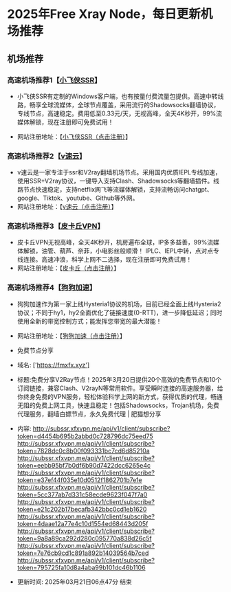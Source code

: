 # 2025年Free Xray Node，每日更新机场推荐
## 机场推荐


### 高速机场推荐1【<a href="https://www.xfxssr.me/" target="_blank">小飞侠SSR</a>】

- 小飞侠SSR有定制的Windows客户端，也有按量付费流量包提供。高速中转线路，畅享全球流媒体，全球节点覆盖，采用流行的Shadowsocks翻墙协议，专线节点，高速稳定。费用低至0.33元/天，无视高峰，全天4K秒开，99%流媒体解锁，现在注册即可免费试用！

- 网站注册地址：【<a href="https://www.xfxssr.me/" target="_blank">小飞侠SSR（点击注册）</a>】

### 高速机场推荐2【<a href="https://www.vfast.life/" target="_blank">v速云</a>】

- v速云是一家专注于ssr和V2ray翻墙机场节点。采用国内优质IEPL专线加速，使用SSR+V2ray协议，一键导入支持Clash、Shadowsocks等翻墙插件。线路节点快速稳定，支持netflix网飞等流媒体解锁，支持流畅访问chatgpt、google、Tiktok、youtube、Github等外网。
- 网站注册地址：【<a href="https://www.vfast.life/" target="_blank">v速云（点击注册）</a>】

### 高速机场推荐3【<a href="https://pkqjiasu.com/" target="_blank">皮卡丘VPN</a>】

- 皮卡丘VPN无视高峰，全天4K秒开，机房遍布全球，IP多多益善，99%流媒体解锁，油管、葫芦、奈菲，小电影丝般顺滑！ IPLC、IEPL中转，点对点专线连接。高速冲浪，科学上网不二选择，现在注册即可免费试用！
- 网站注册地址：【<a href="https://pkqjiasu.com/" target="_blank">皮卡丘（点击注册）</a>】

### 高速机场推荐4【<a href="https://login.dg5.biz/#/register" target="_blank">狗狗加速</a>】

- 狗狗加速作为第一家上线Hysteria1协议的机场，目前已经全面上线Hysteria2协议；不同于hy1，hy2全面优化了链接速度(0-RTT)，进一步降低延迟；同时使用全新的带宽控制方式；能发挥您带宽的最大潜能！
- 网站注册地址：【<a href="https://login.dg5.biz/#/register" target="_blank">狗狗加速（点击注册）</a>】



- 免费节点分享 
- 域名: ['https://fmxfx.xyz'] 
- 标题:免费分享V2Ray节点！2025年3月20日提供20个高效的免费节点和10个订阅链接，兼容Clash、V2rayN等常用软件。享受瞬时连接的高速服务器，给你终身免费的VPN服务，轻松体验科学上网的新方式，获得优质的代理，畅通无阻的免费上网工具，快速且稳定！包括Shadowsocks，Trojan机场，免费代理服务，翻墙白嫖节点，永久免费代理  |  肥猫想分享 
- 内容: 
http://subssr.xfxvpn.me/api/v1/client/subscribe?token=d4454b695b2abbd0c728796dc75eed75
http://subssr.xfxvpn.me/api/v1/client/subscribe?token=7828dc0c8b00f093331bc7cd6d85210a
http://subssr.xfxvpn.me/api/v1/client/subscribe?token=eebb95bf7b0df6b90d7422dcc6265e4c
http://subssr.xfxvpn.me/api/v1/client/subscribe?token=e37ef44f035e10d0512f1862701b7e1e
http://subssr.xfxvpn.me/api/v1/client/subscribe?token=5cc377ab7d331c58ecde9623f047f7a0
http://subssr.xfxvpn.me/api/v1/client/subscribe?token=e21c202b17becafb342bbc0cd1eb1620
http://subssr.xfxvpn.me/api/v1/client/subscribe?token=4daae12a77e4c10d1554ed68443d205f
http://subssr.xfxvpn.me/api/v1/client/subscribe?token=9a8a89ca292d280c095770a838d26c5f
http://subssr.xfxvpn.me/api/v1/client/subscribe?token=7e76cb9cd1c891a892b14039564b7ced
http://subssr.xfxvpn.me/api/v1/client/subscribe?token=795725fa10d8a4aba99b101dc46b1106 
- 更新时间: 2025年03月21日06点47分 
结束
